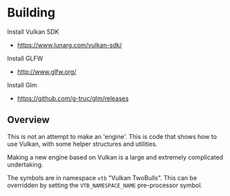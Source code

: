# Building

Install Vulkan SDK
* https://www.lunarg.com/vulkan-sdk/

Install GLFW
* http://www.glfw.org/

Install Glm
* https://github.com/g-truc/glm/releases

## Overview

This is not an attempt to make an 'engine'. This is code that shows how to use Vulkan, with some helper
structures and utilities.

Making a new engine based on Vulkan is a large and extremely complicated 
undertaking.

The symbols are in namespace `vtb` "Vulkan TwoBulls". This can be overridden by setting the 
`VTB_NAMESPACE_NAME` pre-processor symbol.

